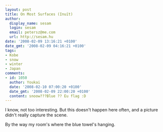 ```yaml
---
layout: post
title: On Most Surfaces (Inuït)
author:
  display_name: sesam
  login: sesam
  email: petersz@me.com
  url: http://sesam.hu
date: '2008-02-09 13:16:21 +0100'
date_gmt: '2008-02-09 04:16:21 +0100'
tags:
- Kobe
- snow
- winter
- Japan
comments:
- id: 1050
  author: Youkai
  date: '2008-02-10 07:00:20 +0100'
  date_gmt: '2008-02-09 22:00:20 +0100'
  content: snoow???Blue ?? Eu flag :D
---
```


I know, not too interesting. But this doesn't happen here often, and a picture didn't really capture the scene.

By the way my room's where the blue towel's hanging.
